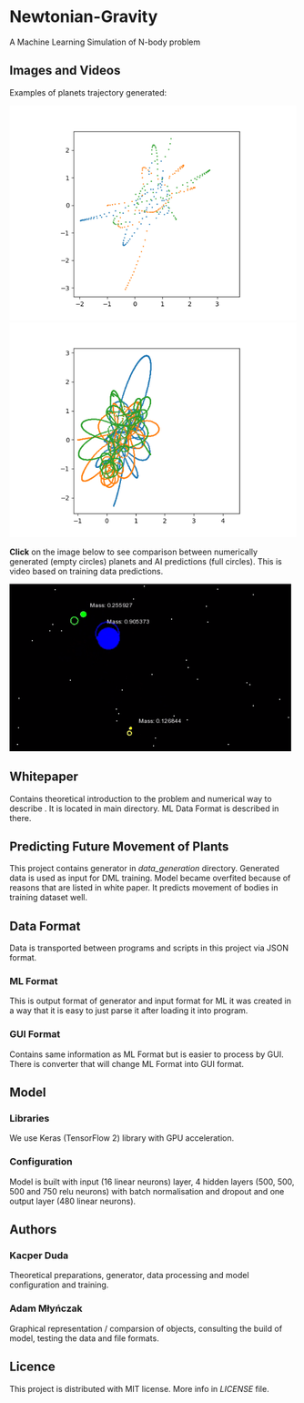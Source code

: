 
# Newtonian-Gravity
A Machine Learning Simulation of N-body problem

## Images and Videos
Examples of planets trajectory generated:

<img src="images/1.png" width="640"/>
<img src="images/2.png" width="640"/>

**Click** on the image below to see comparison between numerically generated (empty circles) planets and AI predictions (full circles). This is video based on training data predictions. 

[![Training Data Video](images/training_thumbnail.png)](https://www.youtube.com/watch?v=DbJbDrlpwqM)

## Whitepaper
Contains theoretical introduction to the problem and numerical way to describe . It is located in main directory. ML Data Format is described in there.

## Predicting Future Movement of Plants
This project contains generator in *data_generation* directory. Generated data is used as input for DML training. Model became overfited because of reasons that are listed in white paper. It predicts movement of bodies in training dataset well.

## Data Format
Data is transported between programs and scripts in this project via JSON format.
### ML Format
This is output format of generator and input format for ML it was created in a way that it is easy to just parse it after loading it into program.
### GUI Format
Contains same information as ML Format but is easier to process by GUI.
There is converter that will change ML Format into GUI format.

## Model
### Libraries
We use Keras (TensorFlow 2) library with GPU acceleration.

### Configuration
Model is built with input (16 linear neurons) layer, 4 hidden layers (500, 500, 500 and 750 relu neurons) with batch normalisation and dropout and one output layer (480 linear neurons).

## Authors
### Kacper Duda
Theoretical preparations, generator, data processing and model configuration and training. 
### Adam Młyńczak

Graphical representation / comparsion of objects, consulting the build of model, testing the data and file formats.

## Licence
This project is distributed with MIT license. More info in *LICENSE* file.